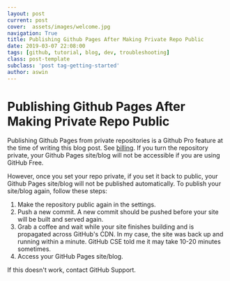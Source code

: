 ```yaml
---
layout: post
current: post
cover:  assets/images/welcome.jpg
navigation: True
title: Publishing Github Pages After Making Private Repo Public 
date: 2019-03-07 22:08:00
tags: [github, tutorial, blog, dev, troubleshooting]
class: post-template
subclass: 'post tag-getting-started'
author: aswin
---
```


# Publishing Github Pages After Making Private Repo Public

Publishing Github Pages from private repositories is a Github Pro feature at the time of writing this blog post. See [billing](https://help.github.com/articles/github-s-billing-plans/#billing-plans-for-personal-accounts). If you turn the repository private, your Github Pages site/blog will not be accessible if you are using GitHub Free.

However, once you set your repo private, if you set it back to public, your Github Pages site/blog will not be published automatically. To publish your site/blog again, follow these steps:

1. Make the repository public again in the settings.
2. Push a new commit. A new commit should be pushed before your site will be built and served again.
3. Grab a coffee and wait while your site finishes building and is propagated across GitHub's CDN. In my case, the site was back up and running within a minute. GitHub CSE told me it may take 10-20 minutes sometimes.
4. Access your GitHub Pages site/blog.

If this doesn't work, contact GitHub Support.
